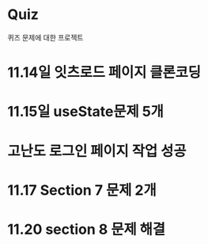 # Quiz

퀴즈 문제에 대한 프로젝트

# 11.14일 잇츠로드 페이지 클론코딩

# 11.15일 useState문제 5개

# 고난도 로그인 페이지 작업 성공

# 11.17 Section 7 문제 2개

# 11.20 section 8 문제 해결
